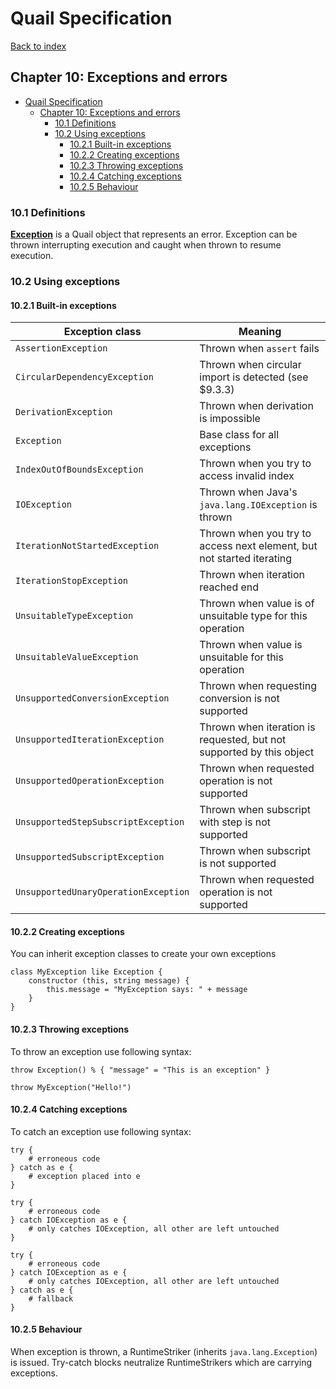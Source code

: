 # Quail Specification
[Back to index](index.md)

## Chapter 10: Exceptions and errors

<!-- TOC -->
* [Quail Specification](#quail-specification)
  * [Chapter 10: Exceptions and errors](#chapter-10-exceptions-and-errors)
    * [10.1 Definitions](#101-definitions)
    * [10.2 Using exceptions](#102-using-exceptions)
      * [10.2.1 Built-in exceptions](#1021-built-in-exceptions)
      * [10.2.2 Creating exceptions](#1022-creating-exceptions)
      * [10.2.3 Throwing exceptions](#1023-throwing-exceptions)
      * [10.2.4 Catching exceptions](#1024-catching-exceptions)
      * [10.2.5 Behaviour](#1025-behaviour)
<!-- TOC -->

### 10.1 Definitions

**<u>Exception</u>** is a Quail object that represents an error. 
Exception can be thrown interrupting execution and caught when thrown to resume
execution.

### 10.2 Using exceptions

#### 10.2.1 Built-in exceptions

| Exception class                      | Meaning                                                               |
|--------------------------------------|-----------------------------------------------------------------------|
| `AssertionException`                 | Thrown when `assert` fails                                            |
| `CircularDependencyException`        | Thrown when circular import is detected (see $9.3.3)                  |
| `DerivationException`                | Thrown when derivation is impossible                                  |
| `Exception`                          | Base class for all exceptions                                         |
| `IndexOutOfBoundsException`          | Thrown when you try to access invalid index                           |
| `IOException`                        | Thrown when Java's `java.lang.IOException` is thrown                  |
| `IterationNotStartedException`       | Thrown when you try to access next element, but not started iterating |
| `IterationStopException`             | Thrown when iteration reached end                                     |
| `UnsuitableTypeException`            | Thrown when value is of unsuitable type for this operation            |
| `UnsuitableValueException`           | Thrown when value is unsuitable for this operation                    |
| `UnsupportedConversionException`     | Thrown when requesting conversion is not supported                    |
| `UnsupportedIterationException`      | Thrown when iteration is requested, but not supported by this object  |
| `UnsupportedOperationException`      | Thrown when requested operation is not supported                      |
| `UnsupportedStepSubscriptException`  | Thrown when subscript with step is not supported                      |
| `UnsupportedSubscriptException`      | Thrown when subscript is not supported                                |
| `UnsupportedUnaryOperationException` | Thrown when requested operation is not supported                      |

#### 10.2.2 Creating exceptions

You can inherit exception classes to create your own exceptions

```
class MyException like Exception {
    constructor (this, string message) {
        this.message = "MyException says: " + message
    }
}
```

#### 10.2.3 Throwing exceptions

To throw an exception use following syntax:

```
throw Exception() % { "message" = "This is an exception" }

throw MyException("Hello!")
```

#### 10.2.4 Catching exceptions

To catch an exception use following syntax:

```
try {
    # erroneous code
} catch as e {
    # exception placed into e
}

try {
    # erroneous code
} catch IOException as e {
    # only catches IOException, all other are left untouched
}

try {
    # erroneous code
} catch IOException as e {
    # only catches IOException, all other are left untouched
} catch as e {
    # fallback
}
```

#### 10.2.5 Behaviour

When exception is thrown, a RuntimeStriker (inherits `java.lang.Exception`) is issued. Try-catch blocks
neutralize RuntimeStrikers which are carrying exceptions.
